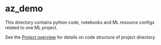 # az_demo

This directory contains python code, notebooks and ML resource configs related to one ML project.

See the [Project overview](../docs/project-overview.md) for details on code structure of project directory.